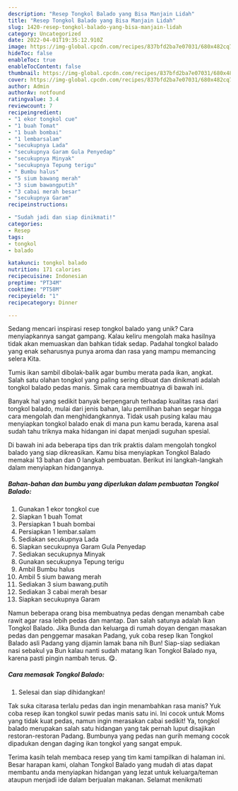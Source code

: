 ```yaml
---
description: "Resep Tongkol Balado yang Bisa Manjain Lidah"
title: "Resep Tongkol Balado yang Bisa Manjain Lidah"
slug: 1420-resep-tongkol-balado-yang-bisa-manjain-lidah
category: Uncategorized
date: 2022-04-01T19:35:12.910Z
image: https://img-global.cpcdn.com/recipes/837bfd2ba7e07031/680x482cq70/tongkol-balado-foto-resep-utama.jpg
hideToc: false
enableToc: true
enableTocContent: false
thumbnail: https://img-global.cpcdn.com/recipes/837bfd2ba7e07031/680x482cq70/tongkol-balado-foto-resep-utama.jpg
cover: https://img-global.cpcdn.com/recipes/837bfd2ba7e07031/680x482cq70/tongkol-balado-foto-resep-utama.jpg
author: Admin
authorAv: notfound
ratingvalue: 3.4
reviewcount: 7
recipeingredient:
- "1 ekor tongkol cue"
- "1 buah Tomat"
- "1 buah bombai"
- "1 lembarsalam"
- "secukupnya Lada"
- "secukupnya Garam Gula Penyedap"
- "secukupnya Minyak"
- "secukupnya Tepung terigu"
- " Bumbu halus"
- "5 sium bawang merah"
- "3 sium bawangputih"
- "3 cabai merah besar"
- "secukupnya Garam"
recipeinstructions:

- "Sudah jadi dan siap dinikmati!"
categories:
- Resep
tags:
- tongkol
- balado

katakunci: tongkol balado 
nutrition: 171 calories
recipecuisine: Indonesian
preptime: "PT34M"
cooktime: "PT58M"
recipeyield: "1"
recipecategory: Dinner

---
```





Sedang mencari inspirasi resep tongkol balado yang unik? Cara menyiapkannya sangat gampang. Kalau keliru mengolah maka hasilnya tidak akan memuaskan dan bahkan tidak sedap. Padahal tongkol balado yang enak seharusnya punya aroma dan rasa yang mampu memancing selera Kita.





Tumis ikan sambil dibolak-balik agar bumbu merata pada ikan, angkat. Salah satu olahan tongkol yang paling sering dibuat dan dinikmati adalah tongkol balado pedas manis. Simak cara membuatnya di bawah ini.

Banyak hal yang sedikit banyak berpengaruh terhadap kualitas rasa dari tongkol balado, mulai dari jenis bahan, lalu pemilihan bahan segar hingga cara mengolah dan menghidangkannya. Tidak usah pusing kalau mau menyiapkan tongkol balado enak di mana pun kamu berada, karena asal sudah tahu triknya maka hidangan ini dapat menjadi suguhan spesial.






Di bawah ini ada beberapa tips dan trik praktis dalam mengolah tongkol balado yang siap dikreasikan. Kamu bisa menyiapkan Tongkol Balado memakai 13 bahan dan 0 langkah pembuatan. Berikut ini langkah-langkah dalam menyiapkan hidangannya.

<!--inarticleads1-->

##### Bahan-bahan dan bumbu yang diperlukan dalam pembuatan Tongkol Balado:

1. Gunakan 1 ekor tongkol cue
1. Siapkan 1 buah Tomat
1. Persiapkan 1 buah bombai
1. Persiapkan 1 lembar.salam
1. Sediakan secukupnya Lada
1. Siapkan secukupnya Garam Gula Penyedap
1. Sediakan secukupnya Minyak
1. Gunakan secukupnya Tepung terigu
1. Ambil  Bumbu halus
1. Ambil 5 sium bawang merah
1. Sediakan 3 sium bawang.putih
1. Sediakan 3 cabai merah besar
1. Siapkan secukupnya Garam


Namun beberapa orang bisa membuatnya pedas dengan menambah cabe rawit agar rasa lebih pedas dan mantap. Dan salah satunya adalah Ikan Tongkol Balado. Jika Bunda dan keluarga di rumah doyan dengan masakan pedas dan penggemar masakan Padang, yuk coba resep Ikan Tongkol Balado asli Padang yang dijamin lamak bana nih Bun! Siap-siap sediakan nasi sebakul ya Bun kalau nanti sudah matang Ikan Tongkol Balado nya, karena pasti pingin nambah terus. 😋. 

<!--inarticleads2-->

##### Cara memasak Tongkol Balado:


1. Selesai dan siap dihidangkan!

Tak suka citarasa terlalu pedas dan ingin menambahkan rasa manis? Yuk coba resep ikan tongkol suwir pedas manis satu ini. Ini cocok untuk Moms yang tidak kuat pedas, namun ingin merasakan cabai sedikit! Ya, tongkol balado merupakan salah satu hidangan yang tak pernah luput disajikan restoran-restoran Padang. Bumbunya yang pedas nan gurih memang cocok dipadukan dengan daging ikan tongkol yang sangat empuk. 

Terima kasih telah membaca resep yang tim kami tampilkan di halaman ini. Besar harapan kami, olahan Tongkol Balado yang mudah di atas dapat membantu anda menyiapkan hidangan yang lezat untuk keluarga/teman ataupun menjadi ide dalam berjualan makanan. Selamat menikmati
